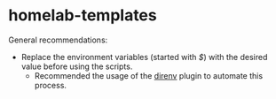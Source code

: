 # homelab-templates

General recommendations: 
  - Replace the environment variables (started with _$_) with the desired value before using the scripts.
    - Recommended the usage of the [direnv](https://direnv.net/) plugin to automate this process.
